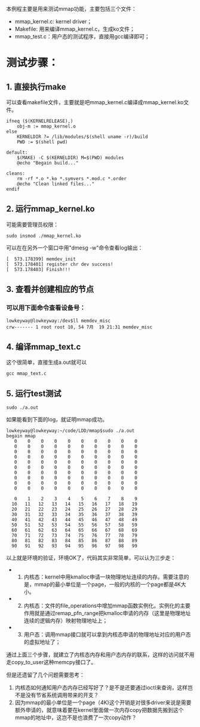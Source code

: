 本例程主要是用来测试mmap功能，主要包括三个文件：
+ mmap_kernel.c: kernel driver；
+ Makefile: 用来编译mmap_kernel.c，生成ko文件；
+ mmap_test.c：用户态的测试程序，直接用gcc编译即可；



# 测试步骤：

## 1. 直接执行make

可以查看makefile文件，主要就是吧mmap_kernel.c编译成mmap_kernel.ko文件。
```
ifneq ($(KERNELRELEASE),)
	obj-m := mmap_kernel.o
else
	KERNELDIR ?= /lib/modules/$(shell uname -r)/build
	PWD := $(shell pwd)

default:
	$(MAKE) -C $(KERNELDIR) M=$(PWD) modules
	@echo "Begain build..."

cleans:
	rm -rf *.o *.ko *.symvers *.mod.c *.order
	@echo "Clean linked files..."
endif

```

## 2. 运行mmap_kernel.ko

可能需要管理员权限：

```
sudo insmod ./mmap_kernel.ko
```

可以在在另外一个窗口中用"dmesg -w"命令查看log输出：
```
[  573.178399] memdev_init
[  573.178401] register chr dev success!
[  573.178403] Finish!!!
```


## 3. 查看并创建相应的节点

### 可以用下面命令查看设备号：
```
lowkeyway@lowkeyway:/dev$ll memdev_misc 
crw------- 1 root root 10, 54 7月  19 21:31 memdev_misc
```

## 4. 编译mmap_text.c

这个很简单，直接生成a.out就可以
```
gcc mmap_text.c
```


## 5. 运行test测试

```
sudo ./a.out
```

如果能看到下面的log，就证明mmap成功。

```
lowkeyway@lowkeyway:~/code/LDD/mmap$sudo ./a.out 
begain mmap
   0    0    0    0    0    0    0    0    0    0 
   0    0    0    0    0    0    0    0    0    0 
   0    0    0    0    0    0    0    0    0    0 
   0    0    0    0    0    0    0    0    0    0 
   0    0    0    0    0    0    0    0    0    0 
   0    0    0    0    0    0    0    0    0    0 
   0    0    0    0    0    0    0    0    0    0 
   0    0    0    0    0    0    0    0    0    0 
   0    0    0    0    0    0    0    0    0    0 
   0    0    0    0    0    0    0    0    0    0 

   0    1    2    3    4    5    6    7    8    9 
  10   11   12   13   14   15   16   17   18   19 
  20   21   22   23   24   25   26   27   28   29 
  30   31   32   33   34   35   36   37   38   39 
  40   41   42   43   44   45   46   47   48   49 
  50   51   52   53   54   55   56   57   58   59 
  60   61   62   63   64   65   66   67   68   69 
  70   71   72   73   74   75   76   77   78   79 
  80   81   82   83   84   85   86   87   88   89 
  90   91   92   93   94   95   96   97   98   99
```


以上就是环境的验证，环境OK了，代码其实非常简单，可以认为三步走：

+ 1. 内核态：kernel中用kmalloc申请一块物理地址连续的内存。需要注意的是，mmap的最小单位是一个page，一般的内核的一个page都是4K大小。
+ 2. 内核态：文件的file_operations中增加mmap函数实例化。实例化的主要作用就是通过remap_pfn_range把kmalloc申请的内存（这里是物理地址连续的逻辑内存）映射物理地址上；
+ 3. 用户态：调用mmap接口就可以拿到内核态申请的物理地址对应的用户态的虚拟地址了；

通过上面三个步骤，就建立了内核态内存和用户态内存的联系，这样的访问就不用走copy_to_user这种memcpy接口了。


但是还遗留了几个问题需要思考：
1. 内核态如何通知用户态内存已经写好了？是不是还要通过ioctl来查询，这样岂不是没有节省系统调用带来的开支？
2. 因为mmap的最小单位是一个page（4K)这个开销是对很多driver来说是需要额外申请的，就意味着要在kernel里面做一次内存copy把数据先搬到这个mmap的地址中，这岂不是也浪费了一次copy动作？
